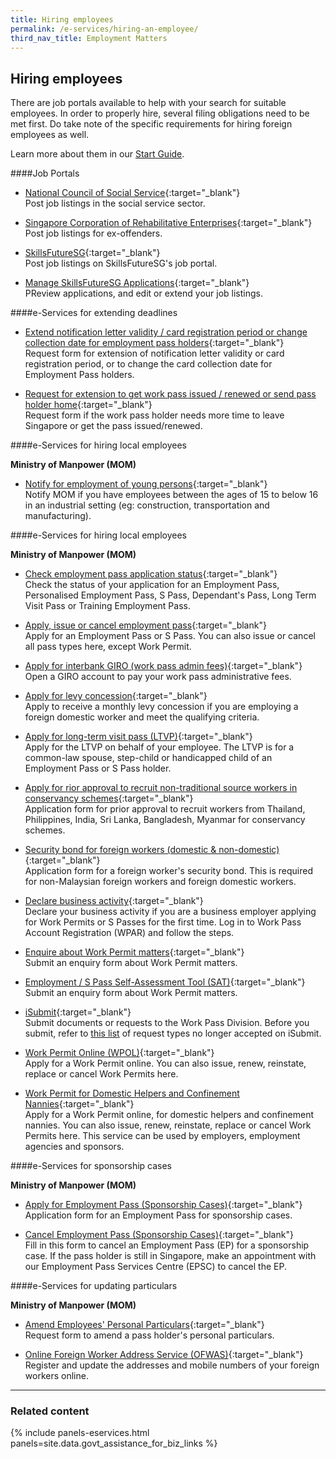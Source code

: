 ```yaml
---
title: Hiring employees
permalink: /e-services/hiring-an-employee/
third_nav_title: Employment Matters
---
```


## Hiring employees

There are job portals available to help with your search for suitable employees. In order to properly hire, several filing obligations need to be met first. Do take note of the specific requirements for hiring foreign employees as well.

Learn more about them in our [Start Guide](/start-a-business/hire-employees/).

####Job Portals

- [National Council of Social Service](#){:target="_blank"}
  <br>Post job listings in the social service sector.

- [Singapore Corporation of Rehabilitative Enterprises](#){:target="_blank"}
  <br>Post job listings for ex-offenders.

- [SkillsFutureSG](https://employer.mycareersfuture.gov.sg/){:target="_blank"}
  <br>Post job listings on SkillsFutureSG's job portal.

- [Manage SkillsFutureSG Applications](#){:target="_blank"}
  <br>PReview applications, and edit or extend your job listings.

####e-Services for extending deadlines

- [Extend notification letter validity / card registration period or change collection date for employment pass holders](https://form.gov.sg/#!/5b6d4563ca1efb000f3b03a4){:target="_blank"}
  <br>Request form for extension of notification letter validity or card registration period, or to change the card collection date for Employment Pass holders.

- [Request for extension to get work pass issued / renewed or send pass holder home](https://form.gov.sg/#!/5f1803c2adf7da00122fc34e){:target="_blank"}
  <br>Request form if the work pass holder needs more time to leave Singapore or get the pass issued/renewed.

####e-Services for hiring local employees

**Ministry of Manpower (MOM)**

- [Notify for employment of young persons](https://www.mom.gov.sg/eservices/services/notify-for-employment-of-young-persons){:target="_blank"}
  <br>Notify MOM if you have employees between the ages of 15 to below 16 in an industrial setting (eg: construction, transportation and manufacturing).

####e-Services for hiring local employees

**Ministry of Manpower (MOM)**

- [Check employment pass application status](https://eponline.mom.gov.sg/epol/PEPOLUAMT012DisplayAction.do){:target="_blank"}
  <br>Check the status of your application for an Employment Pass, Personalised Employment Pass, S Pass, Dependant's Pass, Long Term Visit Pass or Training Employment Pass.

- [Apply, issue or cancel employment pass](https://www.mom.gov.sg/eservices/services/apply-for-a-new-ep-and-s-pass){:target="_blank"}
  <br>Apply for an Employment Pass or S Pass. You can also issue or cancel all pass types here, except Work Permit.

- [Apply for interbank GIRO (work pass admin fees)](#){:target="_blank"}
  <br>Open a GIRO account to pay your work pass administrative fees.

- [Apply for levy concession](https://www.mom.gov.sg/passes-and-permits/work-permit-for-foreign-domestic-worker/foreign-domestic-worker-levy/levy-concession){:target="_blank"}
  <br>Apply to receive a monthly levy concession if you are employing a foreign domestic worker and meet the qualifying criteria.

- [Apply for long-term visit pass (LTVP)](https://www.mom.gov.sg/eservices/services/ep-online){:target="_blank"}
  <br>Apply for the LTVP on behalf of your employee. The LTVP is for a common-law spouse, step-child or handicapped child of an Employment Pass or S Pass holder.

- [Apply for rior approval to recruit non-traditional source workers in conservancy schemes](https://www.mom.gov.sg/-/media/mom/documents/services-forms/passes/wp_appln_for_nts_workers.pdf){:target="_blank"}
  <br>Application form for prior approval to recruit workers from Thailand, Philippines, India, Sri Lanka, Bangladesh, Myanmar for conservancy schemes.

- [Security bond for foreign workers (domestic & non-domestic)](http://www.mom.gov.sg/-/media/mom/documents/services-forms/passes/fw_sb_form.pdf){:target="_blank"}
  <br>Application form for a foreign worker's security bond. This is required for non-Malaysian foreign workers and foreign domestic workers.

- [Declare business activity](https://wponline.mom.gov.sg/WPOLLoginController?action=WPOLLoginAction&actionType=WPOLOWPRP){:target="_blank"}
  <br>Declare your business activity if you are a business employer applying for Work Permits or S Passes for the first time. Log in to Work Pass Account Registration (WPAR) and follow the steps.

- [Enquire about Work Permit matters](https://service2.mom.gov.sg/efeedback/Forms/eFeedbackWithReferrer.aspx?option=20){:target="_blank"}
  <br>Submit an enquiry form about Work Permit matters.

- [Employment / S Pass Self-Assessment Tool (SAT)](https://service2.mom.gov.sg/efeedback/Forms/eFeedbackWithReferrer.aspx?option=20){:target="_blank"}
  <br>Submit an enquiry form about Work Permit matters.

- [iSubmit](https://service2.mom.gov.sg/isubmit/Forms/iSubmitForm.aspx){:target="_blank"}
  <br>Submit documents or requests to the Work Pass Division. Before you submit, refer to [this list](https://www.mom.gov.sg/eservices/services/isubmit#what-can-i-submit-using-online-forms-or-eservices) of request types no longer accepted on iSubmit.

- [Work Permit Online (WPOL)](https://wponline.mom.gov.sg/WPOLLoginController?action=WPOLLoginAction&actionType=WPOLCorpPassLoginCOYBehalf){:target="_blank"}
  <br>Apply for a Work Permit online. You can also issue, renew, reinstate, replace or cancel Work Permits here.

- [Work Permit for Domestic Helpers and Confinement Nannies](https://www.mom.gov.sg/eservices/services/work-permit-transactions-for-domestic-helpers-and-confinement-nannies){:target="_blank"}
  <br>Apply for a Work Permit online, for domestic helpers and confinement nannies. You can also issue, renew, reinstate, replace or cancel Work Permits here. This service can be used by employers, employment agencies and sponsors.

####e-Services for sponsorship cases

**Ministry of Manpower (MOM)**

- [Apply for Employment Pass (Sponsorship Cases)](http://www.mom.gov.sg/-/media/mom/documents/services-forms/passes/ep_sponsor_form8.pdf){:target="_blank"}
  <br>Application form for an Employment Pass for sponsorship cases.

- [Cancel Employment Pass (Sponsorship Cases)](https://form.gov.sg/#!/5a681dc0c2c5676e005c35d8){:target="_blank"}
  <br>Fill in this form to cancel an Employment Pass (EP) for a sponsorship case. If the pass holder is still in Singapore, make an appointment with our Employment Pass Services Centre (EPSC) to cancel the EP.

####e-Services for updating particulars

**Ministry of Manpower (MOM)**

- [Amend Employees' Personal Particulars](https://www.mom.gov.sg/-/media/mom/documents/services-forms/passes/amendment-of-pass-holder-personal-particulars-form.pdf){:target="_blank"}
  <br>Request form to amend a pass holder's personal particulars.

- [Online Foreign Worker Address Service (OFWAS)](https://www.mom.gov.sg/eservices/services/ofwas){:target="_blank"}
  <br>Register and update the addresses and mobile numbers of your foreign workers online.

---

### Related content

{% include panels-eservices.html panels=site.data.govt_assistance_for_biz_links %}

